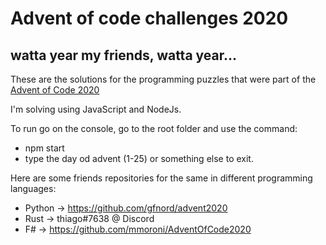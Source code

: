 # Advent of code challenges 2020
## watta year my friends, watta year...

These are the solutions for the programming puzzles that were part of the [Advent of Code 2020](https://adventofcode.com)

I'm solving using JavaScript and NodeJs.

To run go on the console, go to the root folder and use the command:
- npm start
- type the day od advent (1-25) or something else to exit.

Here are some friends repositories for the same in different programming languages:

- Python -> https://github.com/gfnord/advent2020
- Rust -> thiago#7638 @ Discord
- F# -> https://github.com/mmoroni/AdventOfCode2020